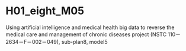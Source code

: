# H01_eight_M05
Using artificial intelligence and medical health big data to reverse the medical care and management of chronic diseases project (NSTC 110－2634－F－002－049), sub-plan8, model5
